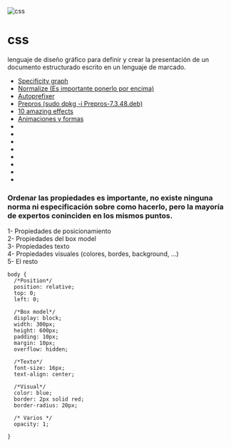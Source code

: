![css](https://lineadecodigo.com/wp-content/uploads/2014/04/css.png)
# css
lenguaje de diseño gráfico para definir y crear la presentación de un documento estructurado escrito en un lenguaje de marcado.​ 

* [Specificity graph](https://jonassebastianohlsson.com/specificity-graph/)
* [Normalize (Es importante ponerlo por encima)](https://necolas.github.io/normalize.css/)
* [Autoprefixer](https://autoprefixer.github.io/)
* [Prepros (sudo dpkg -i Prepros-7.3.48.deb)](https://prepros.io/)
* [10 amazing effects](https://www.codesdope.com/blog/article/10-amazing-effects-you-can-create-using-box-shadow/)
* [Animaciones y formas](https://bennettfeely.com/)
* []()
* []()
* []()
* []()
* []()
* []()
* []()
* []()

### Ordenar las propiedades es importante, no existe ninguna norma ni especificación sobre como hacerlo, pero la mayoría de expertos coninciden en los mismos puntos.  

1- Propiedades de posicionamiento  
2- Propiedades del box model  
3- Propiedades texto  
4- Propiedades visuales (colores, bordes, background, ...)  
5- El resto  

```
body {
  /*Position*/
  position: relative;
  top: 0;
  left: 0;

  /*Box model*/
  display: block;
  width: 300px;
  height: 600px;
  padding: 10px;
  margin: 10px;
  overflow: hidden;

  /*Texto*/
  font-size: 16px;
  text-align: center;

  /*Visual*/
  color: blue;
  border: 2px solid red;
  border-radius: 20px;
  
  /* Varios */
  opacity: 1;

}

```  

